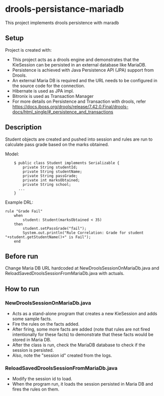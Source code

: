 # drools-persistance-mariadb
This project implements drools persistence with maradb

## Setup

Project is created with:
* This project acts as a drools engine and demonstrates that the KieSession can be persisted in an external database like MariaDB.
* Persistence is achieved with Java Persistence API (JPA) support from Drools.
* An external Maria DB is required and the URL needs to be configured in the source code for the connection.
* Hibernate is used as JPA impl.
* Bitronix is used as Transaction Manager
* For more details on Persistence and Transaction with drools, refer https://docs.jboss.org/drools/release/7.42.0.Final/drools-docs/html_single/#_persistence_and_transactions

## Description
Student objects are created and pushed into session and rules are run to calculate pass grade based on the marks obtained.

Model:
```
	$ public class Student implements Serializable {
		private String studentId;
		private String studentName;
		private String passGrade;
		private int marksObtained;
		private String school;
	  ...
    }
```
Example DRL:
```
rule "Grade Fail"
	when 
		student: Student(marksObtained < 35)
	then
		student.setPassGrade("fail");
		System.out.println("Rule Correlation: Grade for student "+student.getStudentName()+" is Fail");
	end
```

## Before run
Change Maria DB URL hardcoded at NewDroolsSessionOnMariaDb.java and ReloadSavedDroolsSessionFromMariaDb.java with actuals.


## How to run
### NewDroolsSessionOnMariaDb.java
* Acts as a stand-alone program that creates a new KieSession and adds some sample facts. 
* Fire the rules on the facts added. 
* After firing,  some more facts are added (note that rules are not fired intentionally for these facts) to demonstrate that these facts would be stored in Maria DB.
* After the class is run, check the MariaDB database to check if the session is persisted.
* Also, note the "session id" created from the logs.

### ReloadSavedDroolsSessionFromMariaDb.java
* Modify the session id to load. 
* When the program run, it loads the session persisted in Maria DB and fires the rules on them.

